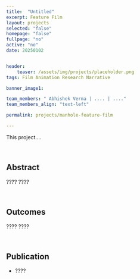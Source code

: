 ```yaml
---
title:  "Untitled"
excerpt: Feature Film
layout: projects   
selected: "false"
homepage: "false"
fullpage: "no"
active: "no"
date: 20250102


header:
    teaser: /assets/img/projects/placeholder.png
tags: Film Animation Research Narrative

banner_image1:

team_members: " Abhishek Verma | .... | ...."
team_members_align: "text-left"

permalink: projects/manhole-feature-film

---
```


This project....

<br>

## Abstract

????
????

<br>

## Outcomes

????
????

<br>

## Publication
- ????